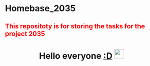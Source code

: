 <!DOCTYPE html>


<html lang="ru" xmlns="http://www.w3.org/1999/html"><head>

  
<style type="text/css">
h2{
  color:red;
}  
  </style>
  </head>
  
<h1>Homebase_2035</h1>
<h2>This repositoty is for storing the tasks for the project 2035</h2>
<h1 align="center">Hello everyone <a href="https://www.youtube.com/watch?v=8GW6sLrK40k&ab_channel=ElectronicGems" target="_blank">:D</a>
<img src="https://media.tenor.com/v2CeJxh2yg4AAAAC/driving-80s.gif" height="32"/><h1>
</html>
